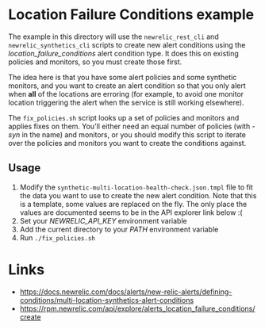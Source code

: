 # Location Failure Conditions example

The example in this directory will use the `newrelic_rest_cli` and `newrelic_synthetics_cli` scripts to create new alert conditions using the *location_failure_conditions* alert condition type. It does this on existing policies and monitors, so you must create those first.

The idea here is that you have some alert policies and some synthetic monitors, and you want to create an alert condition so that you only alert when **all** of the locations are erroring (for example, to avoid one monitor location triggering the alert when the service is still working elsewhere).

The `fix_policies.sh` script looks up a set of policies and monitors and applies fixes on them. You'll either need an equal number of policies (with *-syn* in the name) and monitors, or you should modify this script to iterate over the policies and monitors you want to create the conditions against.

## Usage
1. Modify the `synthetic-multi-location-health-check.json.tmpl` file to fit the data you want to use to create the new alert condition. Note that this is a template, some values are replaced on the fly. The only place the values are documented seems to be in the API explorer link below :(
2. Set your *NEWRELIC_API_KEY* environment variable
3. Add the current directory to your *PATH* environment variable
3. Run `./fix_policies.sh`

# Links
 - https://docs.newrelic.com/docs/alerts/new-relic-alerts/defining-conditions/multi-location-synthetics-alert-conditions
 - https://rpm.newrelic.com/api/explore/alerts_location_failure_conditions/create
